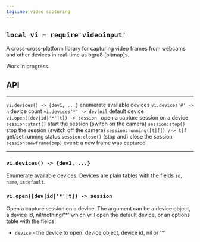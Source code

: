 ```yaml
---
tagline: video capturing
---
```


## `local vi = require'videoinput'`

A cross-cross-platform library for capturing video frames from webcams
and other devices in real-time as bgra8 [bitmap]s.

<warn>Work in progress.</warn>

## API

--------------------------------------- --------------------------------------
`vi.devices() -> {dev1, ...}`           enumerate available devices
`vi.devices'#' -> n`                    device count
`vi.devices'*' -> dev|nil`              default device
`vi.open([dev|id|'*'|t]) -> session `   open a capture session on a device
`session:start()`                       start the session (switch on the camera)
`session:stop()`                        stop the session (switch off the camera)
`session:running([t|f]) /-> t|f`        get/set running status
`session:close()`                       (stop and) close the session
`session:newframe(bmp)`                 event: a new frame was captured
--------------------------------------- --------------------------------------

### `vi.devices() -> {dev1, ...}`

Enumerate available devices. Devices are plain tables with the fields
`id`, `name`, `isdefault`.

### `vi.open([dev|id|'*'|t]) -> session`

Open a capture session on a device. The argument can be a device object,
a device id, nil/nothing/'*' which will open the default device,
or an options table with the fields:

* `device` - the device to open: device object, device id, nil or '*'
